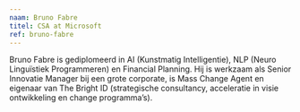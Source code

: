 ```yaml
---
naam: Bruno Fabre
titel: CSA at Microsoft
ref: bruno-fabre
---
```

Bruno Fabre is gediplomeerd in AI (Kunstmatig Intelligentie), NLP (Neuro Linguïstiek Programmeren) en Financial Planning. Hij is werkzaam als Senior Innovatie Manager bij een grote corporate, is Mass Change Agent en eigenaar van The Bright ID (strategische consultancy, acceleratie in visie ontwikkeling en change programma’s).